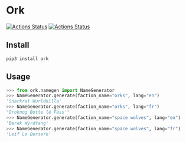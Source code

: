 # Ork

[![Actions Status](https://github.com/bonnal-enzo/ork/workflows/test/badge.svg)](https://github.com/bonnal-enzo/ork/actions) [![Actions Status](https://github.com/bonnal-enzo/ork/workflows/PyPI/badge.svg)](https://github.com/bonnal-enzo/ork/actions)

## Install

`pip3 install ork`

## Usage

```python
>>> from ork.namegen import NameGenerator
>>> NameGenerator.generate(faction_name="orks", lang="en")
'Snarkrat Wurldkilla'
>>> NameGenerator.generate(faction_name="orks", lang="fr")
"Droknog Botte lé Fess'"
>>> NameGenerator.generate(faction_name="space wolves", lang="en")
'Berek Wyrdfang'
>>> NameGenerator.generate(faction_name="space wolves", lang="fr")
'Leif Le Berserk'
```
